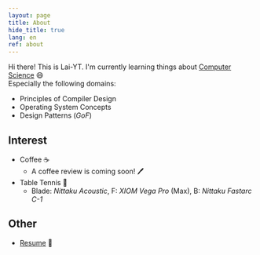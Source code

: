 ```yaml
---
layout: page
title: About
hide_title: true
lang: en
ref: about
---
```


Hi there! This is Lai-YT. I'm currently learning things about [Computer Science](https://en.wikipedia.org/wiki/Computer_science) :smile: \
Especially the following domains:

- Principles of Compiler Design
- Operating System Concepts
- Design Patterns (_GoF_)

## Interest

- Coffee :coffee:
  - A coffee review is coming soon! :pen:
- Table Tennis :ping_pong:
  - Blade: _Nittaku Acoustic_, F: _XIOM Vega Pro_ (Max), B: _Nittaku Fastarc C-1_

## Other

- [Resume](/assets/files/resume.pdf) :page_with_curl:
